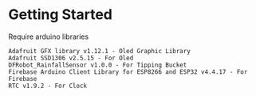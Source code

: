# Getting Started

Require arduino libraries
```
Adafruit GFX library v1.12.1 - Oled Graphic Library
Adafruit SSD1306 v2.5.15 - For Oled
DFRobot_RainfallSensor v1.0.0 - For Tipping Bucket
Firebase Arduino Client Library for ESP8266 and ESP32 v4.4.17 - For Firebase
RTC v1.9.2 - For Clock
```
